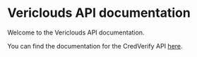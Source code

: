 # Vericlouds API documentation

Welcome to the Vericlouds API documentation.

You can find the documentation for the CredVerify API [here](apidoc.md).


